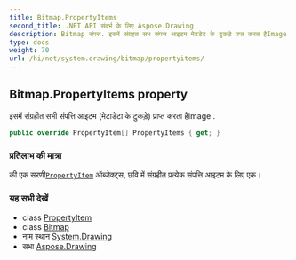 ```yaml
---
title: Bitmap.PropertyItems
second_title: .NET API संदर्भ के लिए Aspose.Drawing
description: Bitmap संपत्त. इसमें संग्रहत सभ संपत्त आइटम मेटडेट के टुकड़े प्रप्त करत हैImage .
type: docs
weight: 70
url: /hi/net/system.drawing/bitmap/propertyitems/
---
```

## Bitmap.PropertyItems property

इसमें संग्रहीत सभी संपत्ति आइटम (मेटाडेटा के टुकड़े) प्राप्त करता हैImage .

```csharp
public override PropertyItem[] PropertyItems { get; }
```

### प्रतिलाभ की मात्रा

की एक सरणी[`PropertyItem`](../../../system.drawing.imaging/propertyitem/) ऑब्जेक्ट्स, छवि में संग्रहीत प्रत्येक संपत्ति आइटम के लिए एक।

### यह सभी देखें

* class [PropertyItem](../../../system.drawing.imaging/propertyitem/)
* class [Bitmap](../)
* नाम स्थान [System.Drawing](../../bitmap/)
* सभा [Aspose.Drawing](../../../)


